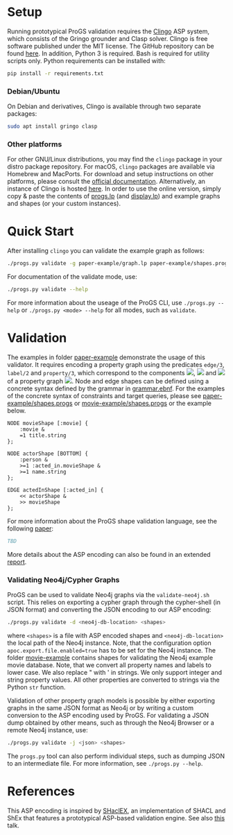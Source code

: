 # Setup

Running prototypical ProGS validation requires the [Clingo](https://potassco.org/clingo/) ASP system, which consists of the Gringo grounder and Clasp solver.
Clingo is free software published under the MIT license. The GitHub repository can be found [here](https://github.com/potassco/clingo).
In addition, Python 3 is required. Bash is required for utility scripts only. Python requirements can be installed with:

```sh
pip install -r requirements.txt
```

### Debian/Ubuntu

On Debian and derivatives, Clingo is available through two separate packages:

```sh
sudo apt install gringo clasp
```

### Other platforms

For other GNU/Linux distributions, you may find the ```clingo``` package in your distro package repository. For macOS, ```clingo``` packages are available via Homebrew and MacPorts.
For download and setup instructions on other platforms, please consult the [official documentation](https://potassco.org/doc/start/).
Alternatively, an instance of Clingo is hosted [here](https://potassco.org/clingo/run/). In order to use the online version, simply
copy & paste the contents of [progs.lp](src/progs.lp) (and [display.lp](src/display.lp)) and example graphs and shapes (or your custom instances).

# Quick Start

After installing ```clingo``` you can validate the example graph as follows:

```sh
./progs.py validate -g paper-example/graph.lp paper-example/shapes.progs
```

For documentation of the validate mode, use:

```sh
./progs.py validate --help
```

For more information about the useage of the ProGS CLI, use ```./progs.py --help``` or ```./progs.py <mode> --help``` for all modes, such as ```validate```.

# Validation

The examples in folder [paper-example](paper-example) demonstrate the usage of this validator.
It requires encoding a property graph using the predicates ```edge/3```, ```label/2``` and ```property/3```, which correspond to the components <img src="https://render.githubusercontent.com/render/math?math=\rho">, <img src="https://render.githubusercontent.com/render/math?math=\lambda"> and <img src="https://render.githubusercontent.com/render/math?math=\sigma"> of a property graph <img src="https://render.githubusercontent.com/render/math?math=G = (N,E,\rho,\lambda,\sigma)">.
Node and edge shapes can be defined using a concrete syntax defined by the grammar in [grammar.ebnf](src/grammar.ebnf).
For the examples of the concrete syntax of constraints and target queries, please see [paper-example/shapes.progs](paper-example/shapes.progs) or [movie-example/shapes.progs](movie-example/shapes.progs) or the example below.

```
NODE movieShape [:movie] { 
    :movie &
    =1 title.string 
};

NODE actorShape [BOTTOM] {
    :person &
    >=1 :acted_in.movieShape &
    >=1 name.string
};

EDGE actedInShape [:acted_in] {
    << actorShape &
    >> movieShape
};
```

For more information about the ProGS shape validation language, see the following [paper](http://www.google.de):

```bibtex
TBD
```

More details about the ASP encoding can also be found in an extended [report](http://www.google.de).

### Validating Neo4j/Cypher Graphs

ProGS can be used to validate Neo4j graphs via the ```validate-neo4j.sh``` script.
This relies on exporting a cypher graph through the cypher-shell (in JSON format) and converting the JSON encoding to our ASP encoding:

```sh
./progs.py validate -d <neo4j-db-location> <shapes>
```

where ```<shapes>``` is a file with ASP encoded shapes and ```<neo4j-db-location>``` the local path of the Neo4j instance. Note, that the configuration option ```apoc.export.file.enabled=true``` has to be set for the Neo4j instance.
The folder [movie-example](movie-example) contains shapes for validating the Neo4j example movie database.
Note, that we convert all property names and labels to lower case. We also replace " with ' in strings. We only support integer and string property values. All other properties are converted to strings via the Python ```str``` function.

Validation of other property graph models is possible by either exporting graphs in the same JSON format as Neo4j or by writing a custom conversion to the ASP encoding used by ProGS.
For validating a JSON dump obtained by other means, such as through the Neo4j Browser or a remote Neo4j instance, use:

```sh
./progs.py validate -j <json> <shapes>
```

The ```progs.py``` tool can also perform individual steps, such as dumping JSON to an intermediate file. For more information, see ```./progs.py --help```.

# References

This ASP encoding is inspired by [SHaclEX](https://github.com/weso/shaclex), an implementation of SHACL and ShEx that
features a prototypical ASP-based validation engine. See also [this](https://labra.weso.es/pdf/2018_SlidesNegationRecursionValidatingRDF.pdf) talk.
